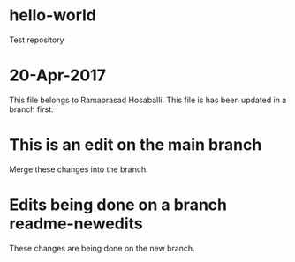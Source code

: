 # hello-world
Test repository 
# 20-Apr-2017  
This file belongs to Ramaprasad Hosaballi.  This file is has been updated in a branch first.
# This is an edit on the main branch
Merge these changes into the branch.
# Edits being done on a branch readme-newedits
These changes are being done on the new branch.
